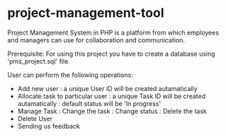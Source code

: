 # project-management-tool
Project Management System in PHP is a platform from which employees and managers can use for collaboration and communication.

Prerequisite:
For using this project you have to create a database using 'pms_project.sql' file.

User can perform the following operations:
- Add new user
    : a unique User ID will be created autamatically
- Allocate task to particular user
    : a unique Task ID will be created autamatically
    : default status will be 'In progress'
- Manage Task
    : Change the task
    : Change status
    : Delete the task
- Delete User
- Sending us feedback
